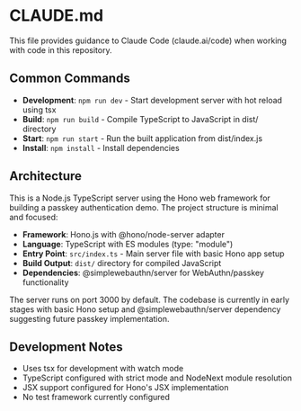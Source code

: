# CLAUDE.md

This file provides guidance to Claude Code (claude.ai/code) when working with code in this repository.

## Common Commands

- **Development**: `npm run dev` - Start development server with hot reload using tsx
- **Build**: `npm run build` - Compile TypeScript to JavaScript in dist/ directory
- **Start**: `npm run start` - Run the built application from dist/index.js
- **Install**: `npm install` - Install dependencies

## Architecture

This is a Node.js TypeScript server using the Hono web framework for building a passkey authentication demo. The project structure is minimal and focused:

- **Framework**: Hono.js with @hono/node-server adapter
- **Language**: TypeScript with ES modules (type: "module")
- **Entry Point**: `src/index.ts` - Main server file with basic Hono app setup
- **Build Output**: `dist/` directory for compiled JavaScript
- **Dependencies**: @simplewebauthn/server for WebAuthn/passkey functionality

The server runs on port 3000 by default. The codebase is currently in early stages with basic Hono setup and @simplewebauthn/server dependency suggesting future passkey implementation.

## Development Notes

- Uses tsx for development with watch mode
- TypeScript configured with strict mode and NodeNext module resolution
- JSX support configured for Hono's JSX implementation
- No test framework currently configured